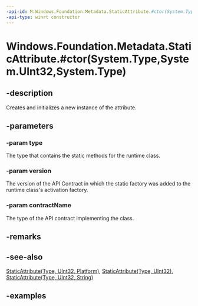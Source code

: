 ```yaml
---
-api-id: M:Windows.Foundation.Metadata.StaticAttribute.#ctor(System.Type,System.UInt32,System.Type)
-api-type: winrt constructor
---
```


# Windows.Foundation.Metadata.StaticAttribute.#ctor(System.Type,System.UInt32,System.Type)

<!--
public StaticAttribute (Type type, uint version, Type contractName);
-->


## -description

Creates and initializes a new instance of the attribute.

## -parameters

### -param type

The type that contains the static methods for the runtime class.

### -param version

The version of the API Contract in which the static factory was added to the runtime class's activation factory.

### -param contractName

The type of the API contract implementing the class.

## -remarks

## -see-also

[StaticAttribute(Type, UInt32, Platform)](staticattribute_staticattribute_708913573.md),
[StaticAttribute(Type, UInt32)](staticattribute_staticattribute_810136521.md),
[StaticAttribute(Type, UInt32, String)](staticattribute_staticattribute_1447974729.md)

## -examples


